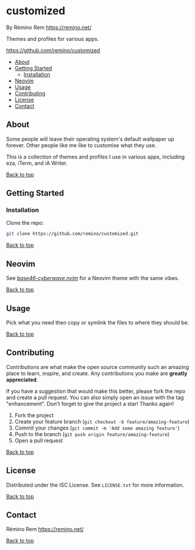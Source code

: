 # customized

By Rémino Rem <https://remino.net/>

Themes and profiles for various apps.

<https://github.com/remino/customized>

<!-- mtoc-start -->

- [About](#about)
- [Getting Started](#getting-started)
  - [Installation](#installation)
- [Neovim](#neovim)
- [Usage](#usage)
- [Contributing](#contributing)
- [License](#license)
- [Contact](#contact)

<!-- mtoc-end -->

## About

Some people will leave their operating system's default wallpaper up forever.
Other people like me like to customise what they use.

This is a collection of themes and profiles I use in various apps, including
eza, iTerm, and iA Writer.

[Back to top](#customized)

## Getting Started

### Installation

Clone the repo:

```sh
git clone https://github.com/remino/customized.git
```

[Back to top](#customized)

## Neovim

See [_base46-cyberwave.nvim_](https://github.com/remino/base46-cyberwave.nvim)
for a Neovim theme with the same vibes.

[Back to top](#customized)

## Usage

Pick what you need then copy or symlink the files to where they should be.

[Back to top](#customized)

## Contributing

Contributions are what make the open source community such an amazing place to
learn, inspire, and create. Any contributions you make are **greatly
appreciated**.

If you have a suggestion that would make this better, please fork the repo and
create a pull request. You can also simply open an issue with the tag
"enhancement". Don't forget to give the project a star! Thanks again!

1. Fork the project
2. Create your feature branch (`git checkout -b feature/amazing-feature`)
3. Commit your changes (`git commit -m 'Add some amazing feature'`)
4. Push to the branch (`git push origin feature/amazing-feature`)
5. Open a pull request

[Back to top](#customized)

## License

Distributed under the ISC License. See `LICENSE.txt` for more information.

[Back to top](#customized)

## Contact

Rémino Rem <https://remino.net/>

[Back to top](#customized)
